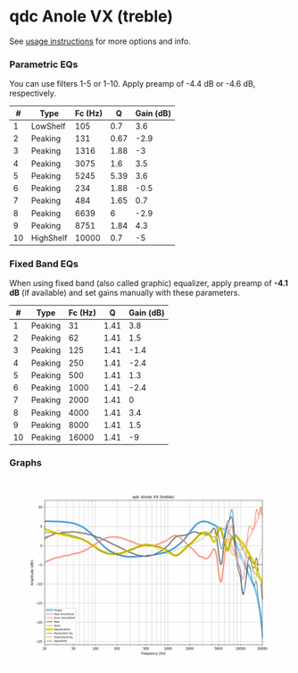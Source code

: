 # qdc Anole VX (treble)
See [usage instructions](https://github.com/jaakkopasanen/AutoEq#usage) for more options and info.

### Parametric EQs
You can use filters 1-5 or 1-10. Apply preamp of -4.4 dB or -4.6 dB, respectively.

|   # | Type      |   Fc (Hz) |    Q |   Gain (dB) |
|-----|-----------|-----------|------|-------------|
|   1 | LowShelf  |       105 | 0.7  |         3.6 |
|   2 | Peaking   |       131 | 0.67 |        -2.9 |
|   3 | Peaking   |      1316 | 1.88 |        -3   |
|   4 | Peaking   |      3075 | 1.6  |         3.5 |
|   5 | Peaking   |      5245 | 5.39 |         3.6 |
|   6 | Peaking   |       234 | 1.88 |        -0.5 |
|   7 | Peaking   |       484 | 1.65 |         0.7 |
|   8 | Peaking   |      6639 | 6    |        -2.9 |
|   9 | Peaking   |      8751 | 1.84 |         4.3 |
|  10 | HighShelf |     10000 | 0.7  |        -5   |

### Fixed Band EQs
When using fixed band (also called graphic) equalizer, apply preamp of **-4.1 dB** (if available) and set gains manually with these parameters.

|   # | Type    |   Fc (Hz) |    Q |   Gain (dB) |
|-----|---------|-----------|------|-------------|
|   1 | Peaking |        31 | 1.41 |         3.8 |
|   2 | Peaking |        62 | 1.41 |         1.5 |
|   3 | Peaking |       125 | 1.41 |        -1.4 |
|   4 | Peaking |       250 | 1.41 |        -2.4 |
|   5 | Peaking |       500 | 1.41 |         1.3 |
|   6 | Peaking |      1000 | 1.41 |        -2.4 |
|   7 | Peaking |      2000 | 1.41 |         0   |
|   8 | Peaking |      4000 | 1.41 |         3.4 |
|   9 | Peaking |      8000 | 1.41 |         1.5 |
|  10 | Peaking |     16000 | 1.41 |        -9   |

### Graphs
![](./qdc%20Anole%20VX%20(treble).png)

